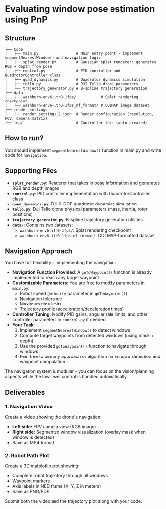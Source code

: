 # Evaluating window pose estimation using PnP

## Structure
```text
├── Code
│   ├── main.py                 # Main entry point - implement segmentNearestWindow() and navigation logic
│   ├── splat_render.py         # Gaussian splat renderer: generates RGB + depth from pose
│   ├── control.py              # PID controller and QuadrotorController class
│   ├── quad_dynamics.py        # Quadrotor dynamics simulation
│   ├── tello.py                # DJI Tello drone parameters
│   └── trajectory_generator.py # B-spline trajectory generation
├── data
│   ├── washburn-env6-itr0-1fps/           # Splat rendering checkpoint
│   └── washburn-env6-itr0-1fps_nf_format/ # COLMAP image dataset
├── render_settings
│   └── render_settings_2.json  # Render configuration (resolution, FOV, camera matrix)
└── log/                        # Controller logs (auto-created)
```
## How to run?
You should implement `segmentNearestWindow()` function in main.py and write code for `navigation`.


## Supporting Files

- **`splat_render.py`**: Renderer that takes in pose information and generates RGB and depth images
- **`control.py`**: PID controller implementation with QuadrotorController class
- **`quad_dynamics.py`**: Full 6-DOF quadrotor dynamics simulation
- **`tello.py`**: DJI Tello drone physical parameters (mass, inertia, rotor positions)
- **`trajectory_generator.py`**: B-spline trajectory generation utilities
- **`data/`**: Contains two datasets:
  - `washburn-env6-itr0-1fps/`: Splat rendering checkpoint
  - `washburn-env6-itr0-1fps_nf_format/`: COLMAP-formatted dataset

## Navigation Approach

You have full flexibility in implementing the navigation:

- **Navigation Function Provided**: A `goToWaypoint()` function is already implemented to reach any target waypoint
- **Customizable Parameters**: You are free to modify parameters in `main.py`:
  - Robot speed (`velocity` parameter in `goToWaypoint()`)
  - Navigation tolerance
  - Maximum time limits
  - Trajectory profile (acceleration/deceleration times)
- **Controller Tuning**: Modify PID gains, angular rate limits, and other controller parameters in `control.py` if needed
- **Your Task**: 
  1. Implement `segmentNearestWindow()` to detect windows
  2. Compute target waypoints from detected windows (using mask + depth)
  3. Use the provided `goToWaypoint()` function to navigate through windows
  4. Feel free to use any approach or algorithm for window detection and waypoint computation

The navigation system is modular - you can focus on the vision/planning aspects while the low-level control is handled automatically.

## Deliverables

### 1. Navigation Video
Create a video showing the drone's navigation:
- **Left side:** FPV camera view (RGB image)
- **Right side:** Segmented window visualization (overlay mask when window is detected)
- Save as MP4 format

### 2. Robot Path Plot
Create a 3D matplotlib plot showing:
- Complete robot trajectory through all windows
- Waypoint markers
- Axis labels in NED frame (X, Y, Z in meters)
- Save as PNG/PDF

Submit both the video and the trajectory plot along with your code.